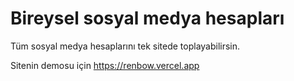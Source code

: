 # Bireysel sosyal medya hesapları
Tüm sosyal medya hesaplarını tek sitede toplayabilirsin.

Sitenin demosu için https://renbow.vercel.app
